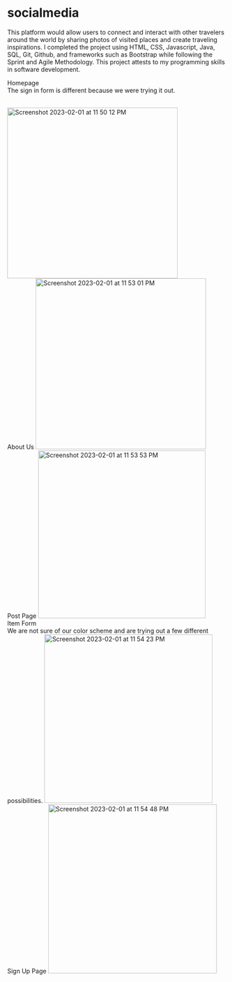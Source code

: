 # socialmedia

This platform would allow users to connect and interact with other travelers around the world by sharing photos of visited places and create traveling inspirations. I completed the project using HTML, CSS, Javascript, Java, SQL, Git, Github, and frameworks such as Bootstrap while following the Sprint and Agile Methodology. This project attests to my programming skills in software development.

Homepage <br>
The sign in form is different because we were trying it out.

<br>
<img width="391" alt="Screenshot 2023-02-01 at 11 50 12 PM" src="https://user-images.githubusercontent.com/124226363/216242648-b9d878d4-e7be-43de-854a-cc79fe12135b.png">
<br>
About Us
<img width="391" alt="Screenshot 2023-02-01 at 11 53 01 PM" src="https://user-images.githubusercontent.com/124226363/216243063-b2d0073b-2407-4e5d-8a72-e400c4fc09b9.png">
<br>
Post Page
<img width="384" alt="Screenshot 2023-02-01 at 11 53 53 PM" src="https://user-images.githubusercontent.com/124226363/216243155-4e6e737e-6d88-4e18-9f1c-00c1de8e5f10.png">
<br>
Item Form <br>
We are not sure of our color scheme and are trying out a few different possibilities.
<img width="386" alt="Screenshot 2023-02-01 at 11 54 23 PM" src="https://user-images.githubusercontent.com/124226363/216243243-3ee00d0e-effd-4d58-96b7-5e27af86e530.png">
<br>
Sign Up Page
<img width="387" alt="Screenshot 2023-02-01 at 11 54 48 PM" src="https://user-images.githubusercontent.com/124226363/216243289-18957e15-335f-422b-9a37-d861e35fd5e9.png">
<br>
